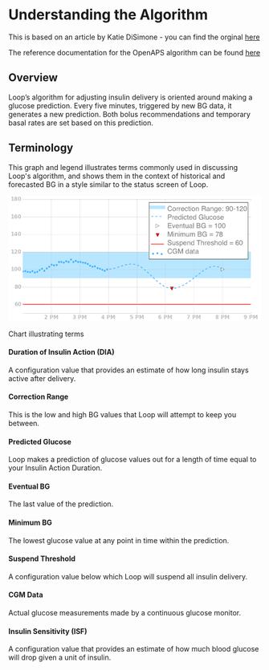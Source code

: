# Understanding the Algorithm

This is based on an article by Katie DiSimone - you can find the orginal [here](https://loopkit.github.io/loopdocs/operation/algorithm/overview/)


The reference documentation for the OpenAPS algorithm can be found [here](http://openaps.readthedocs.io/en/latest/docs/While%20You%20Wait%20For%20Gear/Understand-determine-basal.html)


## Overview

Loop’s algorithm for adjusting insulin delivery is oriented around making a glucose prediction. Every five minutes, triggered by new BG data, it generates a new prediction. Both bolus recommendations and temporary basal rates are set based on this prediction.

## Terminology
This graph and legend illustrates terms commonly used in discussing Loop's algorithm, and shows them in the context of historical and forecasted BG in a style similar to the status screen of Loop.

![Terms](../images/terms_graph.png)

Chart illustrating terms

#### Duration of Insulin Action (DIA)
A configuration value that provides an estimate of how long insulin stays active after delivery.
#### Correction Range
This is the low and high BG values that Loop will attempt to keep you between.
#### Predicted Glucose
Loop makes a prediction of glucose values out for a length of time equal to your Insulin Action Duration.
#### Eventual BG
The last value of the prediction.
#### Minimum BG
The lowest glucose value at any point in time within the prediction.
#### Suspend Threshold
A configuration value below which Loop will suspend all insulin delivery.
#### CGM Data
Actual glucose measurements made by a continuous glucose monitor.
#### Insulin Sensitivity (ISF)
A configuration value that provides an estimate of how much blood glucose will drop given a unit of insulin.
